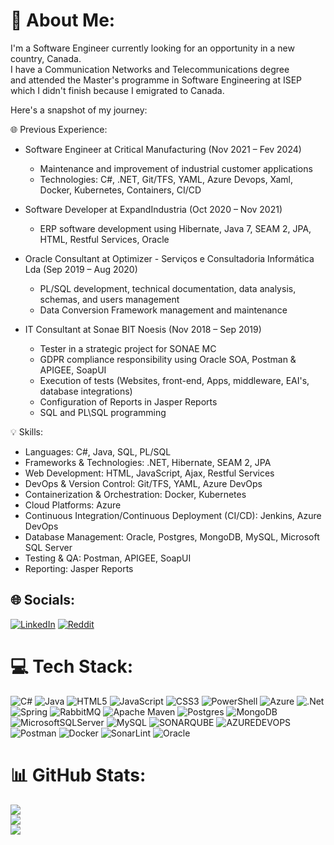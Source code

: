 # 💫 About Me:
I'm a Software Engineer currently looking for an opportunity in a new country, Canada.  
I have a Communication Networks and Telecommunications degree  
and attended the Master's programme in Software Engineering at ISEP  
which I didn't finish because I emigrated to Canada.  

Here's a snapshot of my journey:  

🌐 Previous Experience:  
- Software Engineer at Critical Manufacturing (Nov 2021 – Fev 2024)  
  - Maintenance and improvement of industrial customer applications  
  - Technologies: C#, .NET, Git/TFS, YAML, Azure Devops, Xaml, Docker, Kubernetes, Containers, CI/CD  

- Software Developer at ExpandIndustria (Oct 2020 – Nov 2021)  
  - ERP software development using Hibernate, Java 7, SEAM 2, JPA, HTML, Restful Services, Oracle  

- Oracle Consultant at Optimizer - Serviços e Consultadoria Informática Lda (Sep 2019 – Aug 2020)  
  - PL/SQL development, technical documentation, data analysis, schemas, and users management  
  - Data Conversion Framework management and maintenance  

- IT Consultant at Sonae BIT Noesis (Nov 2018 – Sep 2019)  
  - Tester in a strategic project for SONAE MC  
  - GDPR compliance responsibility using Oracle SOA, Postman & APIGEE, SoapUI  
  - Execution of tests (Websites, front-end, Apps, middleware, EAI's, database integrations)  
  - Configuration of Reports in Jasper Reports  
  - SQL and PL\SQL programming  

💡 Skills:  
- Languages: C#, Java, SQL, PL/SQL  
- Frameworks & Technologies: .NET, Hibernate, SEAM 2, JPA  
- Web Development: HTML, JavaScript, Ajax, Restful Services  
- DevOps & Version Control: Git/TFS, YAML, Azure DevOps  
- Containerization & Orchestration: Docker, Kubernetes  
- Cloud Platforms: Azure
- Continuous Integration/Continuous Deployment (CI/CD): Jenkins, Azure DevOps  
- Database Management: Oracle, Postgres, MongoDB, MySQL, Microsoft SQL Server  
- Testing & QA: Postman, APIGEE, SoapUI  
- Reporting: Jasper Reports


## 🌐 Socials:
[![LinkedIn](https://img.shields.io/badge/LinkedIn-%230077B5.svg?logo=linkedin&logoColor=white)](https://linkedin.com/in/nunocosta92) [![Reddit](https://img.shields.io/badge/Reddit-%23FF4500.svg?logo=Reddit&logoColor=white)](https://reddit.com/user/nuncosta1904) 

# 💻 Tech Stack:
![C#](https://img.shields.io/badge/c%23-%23239120.svg?style=for-the-badge&logo=csharp&logoColor=white) ![Java](https://img.shields.io/badge/java-%23ED8B00.svg?style=for-the-badge&logo=openjdk&logoColor=white) ![HTML5](https://img.shields.io/badge/html5-%23E34F26.svg?style=for-the-badge&logo=html5&logoColor=white) ![JavaScript](https://img.shields.io/badge/javascript-%23323330.svg?style=for-the-badge&logo=javascript&logoColor=%23F7DF1E) ![CSS3](https://img.shields.io/badge/css3-%231572B6.svg?style=for-the-badge&logo=css3&logoColor=white) ![PowerShell](https://img.shields.io/badge/PowerShell-%235391FE.svg?style=for-the-badge&logo=powershell&logoColor=white) ![Azure](https://img.shields.io/badge/azure-%230072C6.svg?style=for-the-badge&logo=microsoftazure&logoColor=white) ![.Net](https://img.shields.io/badge/.NET-5C2D91?style=for-the-badge&logo=.net&logoColor=white) ![Spring](https://img.shields.io/badge/spring-%236DB33F.svg?style=for-the-badge&logo=spring&logoColor=white) ![RabbitMQ](https://img.shields.io/badge/rabbitmq-FF6600?style=for-the-badge&logo=rabbitmq&logoColor=white) ![Apache Maven](https://img.shields.io/badge/Apache%20Maven-C71A36?style=for-the-badge&logo=Apache%20Maven&logoColor=white) ![Postgres](https://img.shields.io/badge/postgres-%23316192.svg?style=for-the-badge&logo=postgresql&logoColor=white) ![MongoDB](https://img.shields.io/badge/MongoDB-%234ea94b.svg?style=for-the-badge&logo=mongodb&logoColor=white) ![MicrosoftSQLServer](https://img.shields.io/badge/Microsoft%20SQL%20Server-CC2927?style=for-the-badge&logo=microsoft%20sql%20server&logoColor=white) ![MySQL](https://img.shields.io/badge/mysql-%2300000f.svg?style=for-the-badge&logo=mysql&logoColor=white) ![SONARQUBE](https://img.shields.io/badge/sonarqube-4E9BCD.svg?style=for-the-badge&logo=sonarqube&logoColor=white&color=%234E9BCD) ![AZUREDEVOPS](https://img.shields.io/badge/azuredevops-0078D7.svg?style=for-the-badge&logo=azuredevops&logoColor=white&color=%230078D7) ![Postman](https://img.shields.io/badge/Postman-FF6C37?style=for-the-badge&logo=postman&logoColor=white) ![Docker](https://img.shields.io/badge/docker-%230db7ed.svg?style=for-the-badge&logo=docker&logoColor=white) ![SonarLint](https://img.shields.io/badge/SonarLint-CB2029?style=for-the-badge&logo=SONARLINT&logoColor=white) ![Oracle](https://img.shields.io/badge/Oracle-F80000?style=for-the-badge&logo=oracle&logoColor=white)
# 📊 GitHub Stats:
![](https://github-readme-stats.vercel.app/api?username=nuncosta92&theme=dark&hide_border=false&include_all_commits=false&count_private=true)<br/>
![](https://github-readme-streak-stats.herokuapp.com/?user=nuncosta92&theme=dark&hide_border=false)<br/>
![](https://github-readme-stats.vercel.app/api/top-langs/?username=nuncosta92&theme=dark&hide_border=false&include_all_commits=false&count_private=true&layout=compact)

<!-- Proudly created with GPRM ( https://gprm.itsvg.in ) -->
